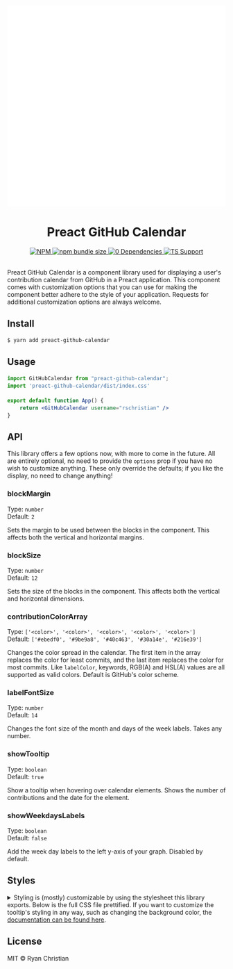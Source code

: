 <div align="center">
  <img src="https://github.com/ryanchristian4427/preact-github-calendar/blob/master/media/carbon.svg?raw=true" alt="Preact GitHub Calendar" width="600" />
</div>

<h1 align="center">Preact GitHub Calendar</h1>

<div align="center">
    <a href="https://github.com/rschristian/preact-github-calendar/blob/master/LICENSE">
        <img
            alt="NPM"
            src="https://img.shields.io/npm/l/preact-github-calendar?color=brightgreen"
        />
    </a>
    <a href="https://bundlephobia.com/result?p=preact-github-calendar">
        <img
            alt="npm bundle size"
            src="https://img.shields.io/bundlephobia/minzip/preact-github-calendar?color=brightgreen"
        />
    </a>
    <a href="https://npmjs.org/package/preact-github-calendar">
        <img
            alt="0 Dependencies"
            src="https://img.shields.io/david/rschristian/preact-github-calendar?color=brightgreen"
        />
    </a>
    <a href="https://npmjs.org/package/preact-github-calendar">
        <img
            alt="TS Support"
            src="https://img.shields.io/npm/types/preact-github-calendar?color=brightgreen"
        />
    </a>
</div>

<br />

Preact GitHub Calendar is a component library used for displaying a user's contribution calendar from GitHub in a Preact application. This component comes with customization options that you can use for making the component better adhere to the style of your application. Requests for additional customization options are always welcome. 

## Install

```
$ yarn add preact-github-calendar
```

## Usage

```jsx
import GitHubCalendar from "preact-github-calendar";
import 'preact-github-calendar/dist/index.css'

export default function App() {
    return <GitHubCalendar username="rschristian" />
}
```

## API

This library offers a few options now, with more to come in the future. All are entirely optional, no need to provide the `options` prop if you have no wish to customize anything. These only override the defaults; if you like the display, no need to change anything!

### blockMargin
Type: `number`<br/>
Default: `2`

Sets the margin to be used between the blocks in the component. This affects both the vertical and horizontal margins.

### blockSize
Type: `number`<br/>
Default: `12`

Sets the size of the blocks in the component. This affects both the vertical and horizontal dimensions.

### contributionColorArray
Type: `['<color>', '<color>', '<color>', '<color>', '<color>']`<br/>
Default: `['#ebedf0', '#9be9a8', '#40c463', '#30a14e', '#216e39']`

Changes the color spread in the calendar. The first item in the array replaces the color for least commits, and the last item replaces the color for most commits. Like `labelColor`, keywords, RGB(A) and HSL(A) values are all supported as valid colors. Default is GitHub's color scheme.

### labelFontSize
Type: `number`<br/>
Default: `14`

Changes the font size of the month and days of the week labels. Takes any number.

### showTooltip
Type: `boolean`<br/>
Default: `true`

Show a tooltip when hovering over calendar elements. Shows the number of contributions and the date for the element.

### showWeekdaysLabels
Type: `boolean`<br/>
Default: `false`

Add the week day labels to the left y-axis of your graph. Disabled by default.

## Styles

<details>
  <summary>Styling is (mostly) customizable by using the stylesheet this library exports. Below is the full CSS file prettified. If you want to customize the tooltip's styling in any way, such as changing the background color, the <a href="https://github.com/rschristian/preact-hint">documentation can be found here</a>.</summary><br />

```
@import '~preact-hint/dist/index.css';

.github-calendar__graph {
  padding: 0.5rem;
}

.github-calendar__graph rect {
  outline: 1px solid rgba(27, 31, 35, 0.04);
  outline-offset: -1px;
}

.github-calendar__graph-label {
  fill: #000;
}

.github-calendar__graph-footer {
  font-size: 11px;
  overflow-y: auto;
}

.github-calendar__graph-legend {
  display: inline-block;
  margin: 0 5px;
  position: relative;
  padding-left: 0;
  bottom: -1px;
}

.github-calendar__graph-legend-item {
  display: inline-block;
  box-shadow: inset 0 0 0 1px rgba(27, 31, 35, 0.04);
  border-radius: 2px;
}

.github-calendar__graph-legend-item:not(:last-child) {
  margin-right: 0.17rem;
}

.github-calendar__footer {
  padding: 15px 10px;
  text-align: center;
  border-top: 1px solid #ddd;
  font-size: 11px;
}

.github-calendar__footer-contribution-count {
  font-weight: 300;
  line-height: 1.3em;
  font-size: 24px;
  display: block;
}

.github-calendar__error {
  text-align: center;
}
```
</details>

## License

MIT © Ryan Christian
